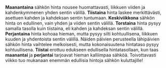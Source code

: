 **Maanantaina** sähkön hinta nousee huomattavasti, liikkuen viiden ja kahdenkymmenen yhden sentin välillä. **Tiistaina** hinta laskee merkittävästi, asettuen kahden ja kahdeksan sentin tuntumaan. **Keskiviikkona** sähkön hinta on edullinen, vain yhden ja viiden sentin välillä. **Torstaina** hinta pysyy samalla tasolla kuin tiistaina, eli kahden ja kahdeksan sentin välillä. **Perjantaina** hinta kohoaa hieman, mutta pysyy silti kohtuullisena, liikkuen kuuden ja yhdentoista sentin välillä. Näiden päivien perusteella lähipäivien sähkön hinta vaihtelee melkoisesti, mutta kokonaisuutena hintataso pysyy kohtuullisena. **Tiistai** erottuu edukseen edullisella hintatasollaan, kun taas **maanantai** ja **perjantai** tarjoavat hieman kalliimpaa sähköä. Toivottavasti viikko tuo mukanaan enemmän edullisia hintoja sähkön kuluttajille!